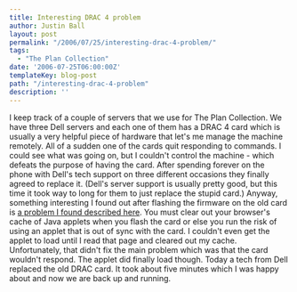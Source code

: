 ```yaml
---
title: Interesting DRAC 4 problem
author: Justin Ball
layout: post
permalink: "/2006/07/25/interesting-drac-4-problem/"
tags:
  - "The Plan Collection"
date: '2006-07-25T06:00:00Z'
templateKey: blog-post
path: "/interesting-drac-4-problem"
description: ''
---
```


I keep track of a couple of servers that we use for The Plan Collection. We have three Dell servers and each one of them has a DRAC 4 card which is usually a very helpful piece of hardware that let's me manage the machine remotely. All of a sudden one of the cards quit responding to commands. I could see what was going on, but I couldn't control the machine - which defeats the purpose of having the card. After spending forever on the phone with Dell's tech support on three different occasions they finally agreed to replace it. (Dell's server support is usually pretty good, but this time it took way to long for them to just replace the stupid card.) Anyway, something interesting I found out after flashing the firmware on the old card is [a problem I found described here][1]. You must clear out your browser's cache of Java applets when you flash the card or else you run the risk of using an applet that is out of sync with the card. I couldn't even get the applet to load until I read that page and cleared out my cache. Unfortunately, that didn't fix the main problem which was that the card wouldn't respond. The applet did finally load though. Today a tech from Dell replaced the old DRAC card. It took about five minutes which I was happy about and now we are back up and running.

 [1]: http://lists.us.dell.com/pipermail/linux-poweredge/2005-December/023718.html
